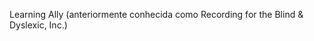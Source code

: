 <Token xmlns:xlink="http://www.w3.org/1999/xlink"><embeddedLabel xmlns="http://ddue.schemas.microsoft.com/authoring/2003/5">Learning Ally (anteriormente conhecida como Recording for the Blind &amp; Dyslexic, Inc.) </embeddedLabel></Token>

<!--HONumber=May16_HO1-->



